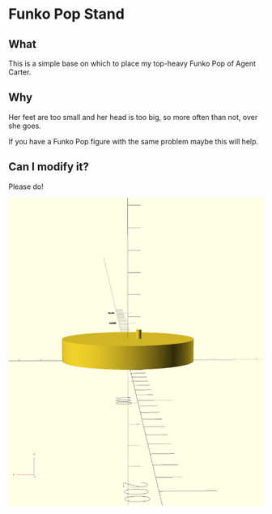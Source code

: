 # Funko Pop Stand

## What
This is a simple base on which to place my top-heavy Funko Pop of Agent Carter. 

## Why
Her feet are too small and her head is too big, so more often than not, over she goes.

If you have a Funko Pop figure with the same problem maybe this will help.

## Can I modify it?
Please do! 

![image of stand](popstand.png)